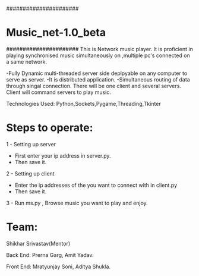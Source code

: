 ###################### 
# Music_net-1.0_beta #
######################
This is Network music player.
It is proficient in playing synchronised music simultaneously on ,multiple pc's connected on a same network.

-Fully Dynamic multi-threaded server side deplpyable on any computer to serve as server.
-It is distributed application.
-Simultaneous routing of data through singal connection.
There will be one client and several servers.
Client will command servers to play music.

Technologies Used:
Python,Sockets,Pygame,Threading,Tkinter

# Steps to operate:
1 - Setting up server

* First enter your ip address in server.py.
* Then save it.

2 - Setting up client

* Enter the ip addresses of the you want to connect with in client.py
* Then save it.

3 - Run ms.py , Browse music you want to play and enjoy.

# Team:

Shikhar Srivastav(Mentor) 

Back End:
Prerna Garg, Amit Yadav.

Front End:
Mratyunjay Soni, Aditya Shukla. 


